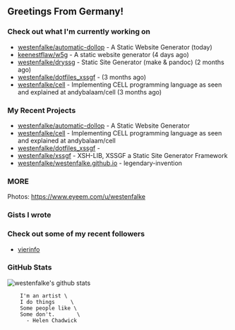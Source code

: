 ## Greetings From Germany!

### Check out what I'm currently working on

- [westenfalke/automatic-dollop](https://github.com/westenfalke/automatic-dollop) - A Static Website Generator (today)
- [keenestflaw/w5g](https://github.com/keenestflaw/w5g) - A static website generator (4 days ago)
- [westenfalke/dryssg](https://github.com/westenfalke/dryssg) - Static Site Generator (make &amp; pandoc) (2 months ago)
- [westenfalke/dotfiles_xssgf](https://github.com/westenfalke/dotfiles_xssgf) -  (3 months ago)
- [westenfalke/cell](https://github.com/westenfalke/cell) - Implementing CELL programming language as seen and explained at andybalaam/cell (3 months ago)

### My Recent Projects

- [westenfalke/automatic-dollop](https://github.com/westenfalke/automatic-dollop) - A Static Website Generator
- [westenfalke/cell](https://github.com/westenfalke/cell) - Implementing CELL programming language as seen and explained at andybalaam/cell
- [westenfalke/dotfiles_xssgf](https://github.com/westenfalke/dotfiles_xssgf) - 
- [westenfalke/xssgf](https://github.com/westenfalke/xssgf) - XSH-LIB, XSSGF a Static Site Generator Framework
- [westenfalke/westenfalke.github.io](https://github.com/westenfalke/westenfalke.github.io) - legendary-invention

### MORE 
Photos: https://www.eyeem.com/u/westenfalke

### Gists I wrote


### Check out some of my recent followers

- [vierinfo](https://github.com/vierinfo)

### GitHub Stats
![westenfalke's github stats](https://github-readme-stats.vercel.app/api?username=westenfalke&count_private=true&hide_title=true)

```vim 
    I'm an artist \
    I do things     \
    Some people like \
    Some don't.       \
      - Helen Chadwick
```
